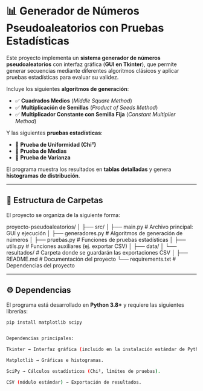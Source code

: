 # 📊 Generador de Números Pseudoaleatorios con Pruebas Estadísticas

Este proyecto implementa un **sistema generador de números pseudoaleatorios** con interfaz gráfica (**GUI en Tkinter**), que permite generar secuencias mediante diferentes algoritmos clásicos y aplicar pruebas estadísticas para evaluar su validez.  

Incluye los siguientes **algoritmos de generación**:

- ✅ **Cuadrados Medios** (*Middle Square Method*)  
- ✅ **Multiplicación de Semillas** (*Product of Seeds Method*)  
- ✅ **Multiplicador Constante con Semilla Fija** (*Constant Multiplier Method*)  

Y las siguientes **pruebas estadísticas**:  

- 📌 **Prueba de Uniformidad (Chi²)**  
- 📌 **Prueba de Medias**  
- 📌 **Prueba de Varianza**  

El programa muestra los resultados en **tablas detalladas** y genera **histogramas de distribución**.  

---

## 📂 Estructura de Carpetas

El proyecto se organiza de la siguiente forma:  

proyecto-pseudoaleatorios/
│
├── src/
│ ├── main.py # Archivo principal: GUI y ejecución
│ ├── generadores.py # Algoritmos de generación de números
│ ├── pruebas.py # Funciones de pruebas estadísticas
│ ├── utils.py # Funciones auxiliares (ej. exportar CSV)
│
├── data/
│ └── resultados/ # Carpeta donde se guardarán las exportaciones CSV
│
├── README.md # Documentación del proyecto
└── requirements.txt # Dependencias del proyecto



---

## ⚙️ Dependencias

El programa está desarrollado en **Python 3.8+** y requiere las siguientes librerías:  

```bash
pip install matplotlib scipy


Dependencias principales:

Tkinter → Interfaz gráfica (incluido en la instalación estándar de Python).

Matplotlib → Gráficas e histogramas.

SciPy → Cálculos estadísticos (Chi², límites de pruebas).

CSV (módulo estándar) → Exportación de resultados.
